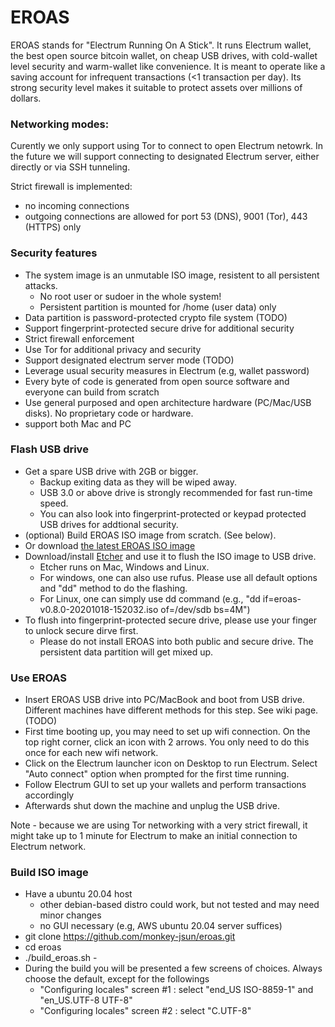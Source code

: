 # EROAS

EROAS stands for "Electrum Running On A Stick". 
It runs Electrum wallet, the best open source bitcoin wallet, on cheap USB drives,
with cold-wallet level security and warm-wallet like convenience.
It is meant to operate like a saving account for infrequent transactions (<1 transaction per day).
Its strong security level makes it suitable to protect assets over millions of dollars.

### Networking modes:

Curently we only support using Tor to connect to open Electrum netowrk.
In the future we will support connecting to designated Electrum server, either directly or via SSH tunneling.

Strict firewall is implemented:
- no incoming connections
- outgoing connections are allowed for port 53 (DNS), 9001 (Tor), 443 (HTTPS) only

### Security features

- The system image is an unmutable ISO image, resistent to all persistent attacks. 
  - No root user or sudoer in the whole system!
  - Persistent partition is mounted for /home (user data) only
- Data partition is password-protected crypto file system (TODO)
- Support fingerprint-protected secure drive for additional security
- Strict firewall enforcement
- Use Tor for additional privacy and security
- Support designated electrum server mode (TODO)
- Leverage usual security measures in Electrum (e.g, wallet password)
- Every byte of code is generated from open source software and everyone can build from scratch
- Use general purposed and open architecture hardware (PC/Mac/USB disks).  No proprietary code or hardware.
- support both Mac and PC

### Flash USB drive

- Get a spare USB drive with 2GB or bigger.
    - Backup exiting data as they will be wiped away.
    - USB 3.0 or above drive is strongly recommended for fast run-time speed.  
    - You can also look into fingerprint-protected or keypad protected USB drives for addtional security. 
- (optional) Build EROAS ISO image from scratch. (See below).
- Or download [the latest EROAS ISO image](http://junsun.net/misc/latest-eroas.html)
- Download/install [Etcher](https://www.balena.io/etcher/) and use it to flush the ISO image to USB drive.
    - Etcher runs on Mac, Windows and Linux.
    - For windows, one can also use rufus.  Please use all default options and "dd" method to do the flashing.
    - For Linux, one can simply use dd command (e.g., "dd if=eroas-v0.8.0-20201018-152032.iso of=/dev/sdb bs=4M")
- To flush into fingerprint-protected secure drive, please use your finger to unlock secure dirve first.
    - Please do not install EROAS into both public and secure drive.  The persistent data partition will get mixed up.  

### Use EROAS

- Insert EROAS USB drive into PC/MacBook and boot from USB drive.
  Different machines have different methods for this step.  See wiki page. (TODO)
- First time booting up, you may need to set up wifi connection.  On the top right corner, click an icon with 2 arrows.  You only need to do this once for each new wifi network.
- Click on the Electrum launcher icon on Desktop to run Electrum. 
    Select "Auto connect" option when prompted for the first time running.
- Follow Electrum GUI to set up your wallets and perform transactions accordingly
- Afterwards shut down the machine and unplug the USB drive.

Note - because we are using Tor networking with a very strict firewall, it might take up to 1 minute for Electrum to make an initial connection to Electrum network.

### Build ISO image

- Have a ubuntu 20.04 host
    - other debian-based distro could work, but not tested and may need minor changes
    - no GUI necessary (e.g, AWS ubuntu 20.04 server suffices)
- git clone https://github.com/monkey-jsun/eroas.git
- cd eroas
- ./build_eroas.sh -
- During the build you will be presented a few screens of choices.  Always choose the default, except for the followings
    - "Configuring locales" screen #1 : select "end_US ISO-8859-1" and "en_US.UTF-8 UTF-8"
    - "Configuring locales" screen #2 : select "C.UTF-8"

